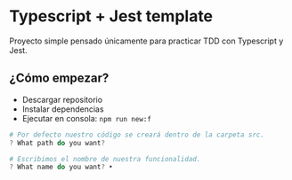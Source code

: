 # Typescript + Jest template

Proyecto simple pensado únicamente para practicar TDD con Typescript y Jest.

## ¿Cómo empezar?

- Descargar repositorio
- Instalar dependencias
- Ejecutar en consola: `npm run new:f`

```powershell
# Por defecto nuestro código se creará dentro de la carpeta src.
? What path do you want?

# Escribimos el nombre de nuestra funcionalidad.
? What name do you want? ‣
```

